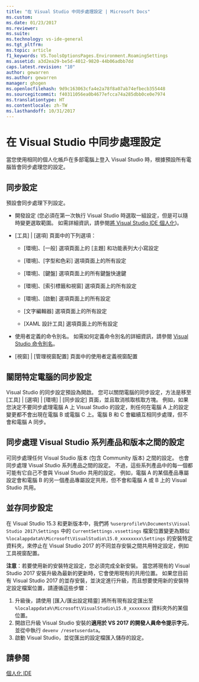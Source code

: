 ```yaml
---
title: "在 Visual Studio 中同步處理設定 | Microsoft Docs"
ms.custom: 
ms.date: 01/23/2017
ms.reviewer: 
ms.suite: 
ms.technology: vs-ide-general
ms.tgt_pltfrm: 
ms.topic: article
f1_keywords: VS.ToolsOptionsPages.Environment.RoamingSettings
ms.assetid: a3d2ea29-be5d-4012-9820-44b06adbb7dd
caps.latest.revision: "10"
author: gewarren
ms.author: gewarren
manager: ghogen
ms.openlocfilehash: 9d9c163063cfa4e2a78f8a07ab74efbecb355448
ms.sourcegitcommit: f40311056ea0b4677efcca74a285dbb0ce0e7974
ms.translationtype: HT
ms.contentlocale: zh-TW
ms.lasthandoff: 10/31/2017
---
```

# <a name="synchronize-your-settings-in-visual-studio"></a>在 Visual Studio 中同步處理設定

當您使用相同的個人化帳戶在多部電腦上登入 Visual Studio 時，根據預設所有電腦皆會同步處理您的設定。

## <a name="synchronized-settings"></a>同步設定

預設會同步處理下列設定。

- 開發設定 (您必須在第一次執行 Visual Studio 時選取一組設定，但是可以隨時變更選取範圍。 如需詳細資訊，請參閱[將 Visual Studio IDE 個人化](../ide/personalizing-the-visual-studio-ide.md))。

- [工具] &#124; [選項] 頁面中的下列選項：

    - [環境]、[一般] 選項頁面上的 [主題] 和功能表列大小寫設定

    - [環境]、[字型和色彩] 選項頁面上的所有設定

    - [環境]、[鍵盤] 選項頁面上的所有鍵盤快速鍵

    - [環境]、[索引標籤和視窗] 選項頁面上的所有設定

    - [環境]、[啟動] 選項頁面上的所有設定

    - [文字編輯器] 選項頁面上的所有設定

    - [XAML 設計工具] 選項頁面上的所有設定

- 使用者定義的命令別名。 如需如何定義命令別名的詳細資訊，請參閱 [Visual Studio 命令別名](../ide/reference/visual-studio-command-aliases.md)。

- [視窗] &#124; [管理視窗配置] 頁面中的使用者定義視窗配置

## <a name="turn-off-synchronized-settings-on-a-particular-computer"></a>關閉特定電腦的同步設定

Visual Studio 的同步設定預設為開啟。 您可以關閉電腦的同步設定，方法是移至 [工具] &#124; [選項] &#124; [環境] &#124; [同步設定] 頁面，並且取消核取核取方塊。  例如，如果您決定不要同步處理電腦 A 上 Visual Studio 的設定，則任何在電腦 A 上的設定變更都不會出現在電腦 B 或電腦 C 上。電腦 B 和 C 會繼續互相同步處理，但不會和電腦 A 同步。

## <a name="synchronize-settings-across-visual-studio-family-products-and-editions"></a>同步處理 Visual Studio 系列產品和版本之間的設定

可同步處理任何 Visual Studio 版本 (包含 Community 版本) 之間的設定。 也會同步處理 Visual Studio 系列產品之間的設定。 不過，這些系列產品中的每一個都可能有它自己不會與 Visual Studio 共用的設定。 例如，電腦 A 的某個產品專屬設定會和電腦 B 的另一個產品專屬設定共用，但不會和電腦 A 或 B 上的 Visual Studio 共用。

## <a name="side-by-side-synchronized-settings"></a>並存同步設定

在 Visual Studio 15.3 和更新版本中，我們將 `%userprofile%\Documents\Visual Studio 2017\Settings` 中的 `CurrentSettings.vssettings` 檔案位置變更為類似 `%localappdata%\Microsoft\VisualStudio\15.0_xxxxxxxx\Settings` 的安裝特定資料夾，來停止在 Visual Studio 2017 的不同並存安裝之間共用特定設定，例如工具視窗配置。

**注意**：若要使用新的安裝特定設定，您必須完成全新安裝。 當您將現有的 Visual Studio 2017 安裝升級為最新的更新時，它會使用現有的共用位置。 如果您目前有 Visual Studio 2017 的並存安裝，並決定進行升級，而且想要使用新的安裝特定設定檔案位置，請遵循這些步驟：

1. 升級後，請使用 [匯入/匯出設定精靈] 將所有現有設定匯出至 `%localappdata%\Microsoft\VisualStudio\15.0_xxxxxxxx` 資料夾外的某個位置。
2. 開啟已升級 Visual Studio 安裝的**適用於 VS 2017 的開發人員命令提示字元**，並從中執行 `devenv /resetuserdata`。
3. 啟動 Visual Studio，並從匯出的設定檔匯入儲存的設定。

## <a name="see-also"></a>請參閱

[個人化 IDE](../ide/personalizing-the-visual-studio-ide.md)

